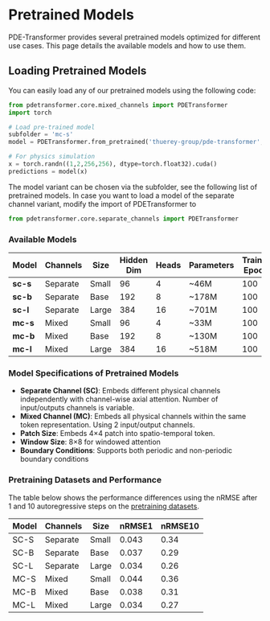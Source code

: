 # Pretrained Models

PDE-Transformer provides several pretrained models optimized for different use cases. This page details the available models and how to use them.

## Loading Pretrained Models

You can easily load any of our pretrained models using the following code:

```python
from pdetransformer.core.mixed_channels import PDETransformer
import torch

# Load pre-trained model
subfolder = 'mc-s'
model = PDETransformer.from_pretrained('thuerey-group/pde-transformer', subfolder=subfolder).cuda()

# For physics simulation
x = torch.randn((1,2,256,256), dtype=torch.float32).cuda()
predictions = model(x)
```

The model variant can be chosen via the subfolder, see the following list of pretrained models. In case you want to load a model of the separate channel variant, modify the import of PDETransformer to 

```python
from pdetransformer.core.separate_channels import PDETransformer
```

### Available Models

| Model | Channels | Size | Hidden Dim | Heads | Parameters | Training Epochs | Model Size |
|-------|----------|------|------------|-------|------------|----------------|------------|
| **sc-s** | Separate | Small | 96 | 4 | ~46M | 100 | ~133MB |
| **sc-b** | Separate | Base | 192 | 8 | ~178M | 100 | ~522MB |
| **sc-l** | Separate | Large | 384 | 16 | ~701M | 100 | ~2.07GB |
| **mc-s** | Mixed | Small | 96 | 4 | ~33M | 100 | ~187MB |
| **mc-b** | Mixed | Base | 192 | 8 | ~130M | 100 | ~716MB |
| **mc-l** | Mixed | Large | 384 | 16 | ~518M | 100 | ~2.81GB |

### Model Specifications of Pretrained Models

- **Separate Channel (SC)**: Embeds different physical channels independently with channel-wise axial attention. Number of input/outputs channels is variable.
- **Mixed Channel (MC)**: Embeds all physical channels within the same token representation. Using 2 input/output channels.
- **Patch Size**: Embeds 4×4 patch into spatio-temporal token. 
- **Window Size**: 8×8 for windowed attention
- **Boundary Conditions**: Supports both periodic and non-periodic boundary conditions

### Pretraining Datasets and Performance

The table below shows the performance differences using the nRMSE after 1 and 10 autoregressive steps on the [pretraining datasets](datasets/ape_2d.md).

| Model | Channels | Size | nRMSE1 | nRMSE10 |
|-------|----------|------|--------|---------|
| SC-S | Separate | Small | 0.043 | 0.34 |
| SC-B | Separate | Base | 0.037 | 0.29 |
| SC-L | Separate | Large | 0.034 | 0.26 |
| MC-S | Mixed | Small | 0.044 | 0.36 |
| MC-B | Mixed | Base | 0.038 | 0.31 |
| MC-L | Mixed | Large | 0.034 | 0.27 |




